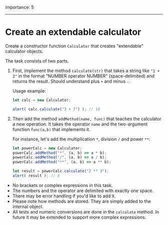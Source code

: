 importance: 5

---

# Create an extendable calculator

Create a constructor function `Calculator` that creates "extendable" calculator objects.

The task consists of two parts.

1. First, implement the method `calculate(str)` that takes a string like `"1 + 2"` in the format "NUMBER operator NUMBER" (space-delimited) and returns the result. Should understand plus `+` and minus `-`.

    Usage example:

    ```js
    let calc = new Calculator;

    alert( calc.calculate("3 + 7") ); // 10
    ```
2. Then add the method `addMethod(name, func)` that teaches the calculator a new operation. It takes the operator `name` and the two-argument function `func(a,b)` that implements it.

    For instance, let's add the multiplication `*`, division `/` and power `**`:

    ```js
    let powerCalc = new Calculator;
    powerCalc.addMethod("*", (a, b) => a * b);
    powerCalc.addMethod("/", (a, b) => a / b);
    powerCalc.addMethod("**", (a, b) => a ** b);

    let result = powerCalc.calculate("2 ** 3");
    alert( result ); // 8
    ```

- No brackets or complex expressions in this task.
- The numbers and the operator are delimited with exactly one space.
- There may be error handling if you'd like to add it.
- Please note how methods are stored. They are simply added to the internal object.
- All tests and numeric conversions are done in the `calculate` method. In future it may be extended to support more complex expressions.

